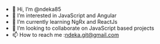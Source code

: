 - 👋 Hi, I’m @ndeka85
- 👀 I’m interested in JavaScript and Angular
- 🌱 I’m currently learning NgRx and ReactJs
- 💞️ I’m looking to collaborate on JavaScript based projects
- 📫 How to reach me :ndeka.git@gmail.com

<!---
ndeka85/ndeka85 is a ✨ special ✨ repository because its `README.md` (this file) appears on your GitHub profile.
You can click the Preview link to take a look at your changes.
--->
